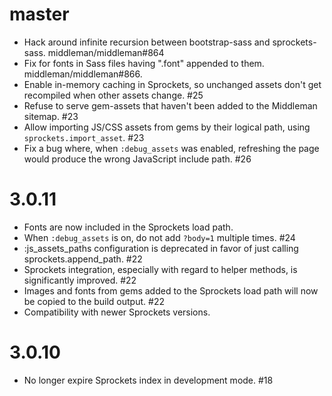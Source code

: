 master
===

* Hack around infinite recursion between bootstrap-sass and sprockets-sass. middleman/middleman#864
* Fix for fonts in Sass files having ".font" appended to them. middleman/middleman#866.
* Enable in-memory caching in Sprockets, so unchanged assets don't get recompiled when other assets change. #25
* Refuse to serve gem-assets that haven't been added to the Middleman sitemap. #23
* Allow importing JS/CSS assets from gems by their logical path, using `sprockets.import_asset`. #23
* Fix a bug where, when `:debug_assets` was enabled, refreshing the page would produce the wrong JavaScript include path. #26

3.0.11
===

* Fonts are now included in the Sprockets load path.
* When `:debug_assets` is on, do not add `?body=1` multiple times. #24
* :js_assets_paths configuration is deprecated in favor of just calling sprockets.append_path. #22
* Sprockets integration, especially with regard to helper methods, is significantly improved. #22
* Images and fonts from gems added to the Sprockets load path will now be copied to the build output. #22 
* Compatibility with newer Sprockets versions.

3.0.10
===

* No longer expire Sprockets index in development mode. #18

